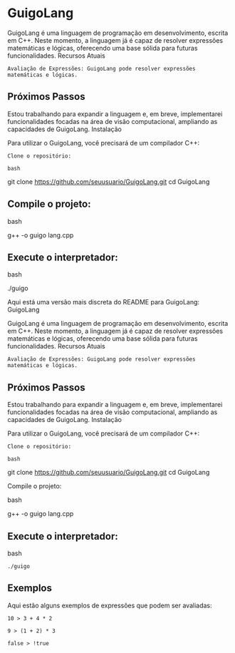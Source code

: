 # GuigoLang

GuigoLang é uma linguagem de programação em desenvolvimento, escrita em C++. Neste momento, a linguagem já é capaz de resolver expressões matemáticas e lógicas, oferecendo uma base sólida para futuras funcionalidades.
Recursos Atuais

    Avaliação de Expressões: GuigoLang pode resolver expressões matemáticas e lógicas.

## Próximos Passos

Estou trabalhando para expandir a linguagem e, em breve, implementarei funcionalidades focadas na área de visão computacional, ampliando as capacidades de GuigoLang.
Instalação

Para utilizar o GuigoLang, você precisará de um compilador C++:

    Clone o repositório:

    bash

git clone https://github.com/seuusuario/GuigoLang.git
cd GuigoLang

## Compile o projeto:

bash

g++ -o guigo lang.cpp

## Execute o interpretador:

bash

./guigo

Aqui está uma versão mais discreta do README para GuigoLang:
GuigoLang

GuigoLang é uma linguagem de programação em desenvolvimento, escrita em C++. Neste momento, a linguagem já é capaz de resolver expressões matemáticas e lógicas, oferecendo uma base sólida para futuras funcionalidades.
Recursos Atuais

    Avaliação de Expressões: GuigoLang pode resolver expressões matemáticas e lógicas.

## Próximos Passos

Estou trabalhando para expandir a linguagem e, em breve, implementarei funcionalidades focadas na área de visão computacional, ampliando as capacidades de GuigoLang.
Instalação

Para utilizar o GuigoLang, você precisará de um compilador C++:

    Clone o repositório:

    bash

git clone https://github.com/seuusuario/GuigoLang.git
cd GuigoLang

Compile o projeto:

bash

g++ -o guigo lang.cpp

## Execute o interpretador:

bash

    ./guigo

## Exemplos

Aqui estão alguns exemplos de expressões que podem ser avaliadas:



    10 > 3 + 4 * 2

    9 > (1 + 2) * 3

    false > !true

